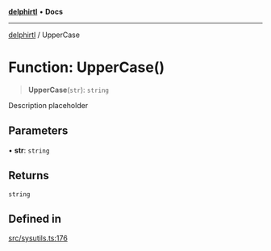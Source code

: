 [**delphirtl**](../README.md) • **Docs**

***

[delphirtl](../globals.md) / UpperCase

# Function: UpperCase()

> **UpperCase**(`str`): `string`

Description placeholder

## Parameters

• **str**: `string`

## Returns

`string`

## Defined in

[src/sysutils.ts:176](https://github.com/chuacw/delphirtl/blob/bc4432dcf21a33f3ebefbf5c563e6faef4faa2a1/src/sysutils.ts#L176)
